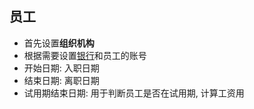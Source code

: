 ## 员工

- 首先设置**组织机构**
- 根据需要设置[银行](../Financial/bank.md)和员工的账号
- 开始日期: 入职日期
- 结束日期: 离职日期
- 试用期结束日期: 用于判断员工是否在试用期, 计算工资用
